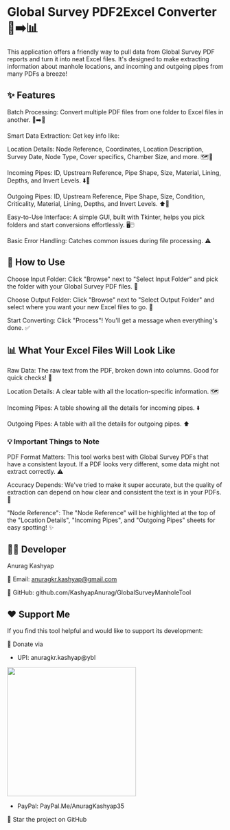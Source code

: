 # Global Survey PDF2Excel Converter 📄➡️📊
This application offers a friendly way to pull data from Global Survey PDF reports and turn it into neat Excel files. It's designed to make extracting information about manhole locations, and incoming and outgoing pipes from many PDFs a breeze!

## ✨ Features
Batch Processing: Convert multiple PDF files from one folder to Excel files in another. 📁➡️📂

Smart Data Extraction: Get key info like:

Location Details: Node Reference, Coordinates, Location Description, Survey Date, Node Type, Cover specifics, Chamber Size, and more. 🗺️📍

Incoming Pipes: ID, Upstream Reference, Pipe Shape, Size, Material, Lining, Depths, and Invert Levels. ⬇️📏

Outgoing Pipes: ID, Upstream Reference, Pipe Shape, Size, Condition, Criticality, Material, Lining, Depths, and Invert Levels. ⬆️📐

Easy-to-Use Interface: A simple GUI, built with Tkinter, helps you pick folders and start conversions effortlessly. 🖥️🖱️

Basic Error Handling: Catches common issues during file processing. ⚠️

## 🚀 How to Use

Choose Input Folder: Click "Browse" next to "Select Input Folder" and pick the folder with your Global Survey PDF files. 📁

Choose Output Folder: Click "Browse" next to "Select Output Folder" and select where you want your new Excel files to go. 📂

Start Converting: Click "Process"! You'll get a message when everything's done. ✅

## 📊 What Your Excel Files Will Look Like


Raw Data: The raw text from the PDF, broken down into columns. Good for quick checks! 📝

Location Details: A clear table with all the location-specific information. 🗺️

Incoming Pipes: A table showing all the details for incoming pipes. ⬇️

Outgoing Pipes: A table with all the details for outgoing pipes. ⬆️

### 💡 Important Things to Note
PDF Format Matters: This tool works best with Global Survey PDFs that have a consistent layout. If a PDF looks very different, some data might not extract correctly. ⚠️

Accuracy Depends: We've tried to make it super accurate, but the quality of extraction can depend on how clear and consistent the text is in your PDFs. 🧐

"Node Reference": The "Node Reference" will be highlighted at the top of the "Location Details", "Incoming Pipes", and "Outgoing Pipes" sheets for easy spotting! ✨

## 🧑‍💻 Developer
Anurag Kashyap

📧 Email: anuragkr.kashyap@gmail.com

🔗 GitHub: github.com/KashyapAnurag/GlobalSurveyManholeTool


## ❤️ Support Me
If you find this tool helpful and would like to support its development:

💸 Donate via 
  - UPI: anuragkr.kashyap@ybl 
  
<img src="https://github.com/user-attachments/assets/9e6e0890-4f4a-4e42-9726-9e655ba70728" width="300" />

  - PayPal: PayPal.Me/AnuragKashyap35

🌟 Star the project on GitHub

